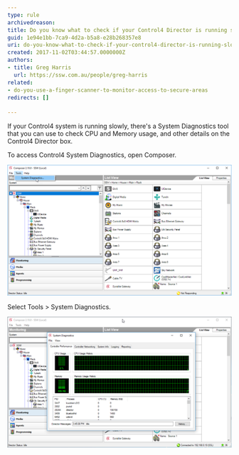 ```yaml
---
type: rule
archivedreason: 
title: Do you know what to check if your Control4 Director is running slowly?
guid: 1e94e1bb-7ca9-4d2a-b5a8-e28b268357e8
uri: do-you-know-what-to-check-if-your-control4-director-is-running-slowly
created: 2017-11-02T03:44:57.0000000Z
authors:
- title: Greg Harris
  url: https://ssw.com.au/people/greg-harris
related:
- do-you-use-a-finger-scanner-to-monitor-access-to-secure-areas
redirects: []

---
```


If your Control4 system is running slowly, there's a System Diagnostics tool that you can use to check CPU and Memory usage, and other details on the Control4 Director box.

<!--endintro-->

To access Control4 System Diagnostics, open Composer.

![](/rules/do-you-know-what-to-check-if-your-control4-director-is-running-slowly/Composer-Tools-System-Dianostics.png)

Select Tools &gt; System Diagnostics. 

 

![](/rules/do-you-know-what-to-check-if-your-control4-director-is-running-slowly/Composer-System-Dianostics.png)

